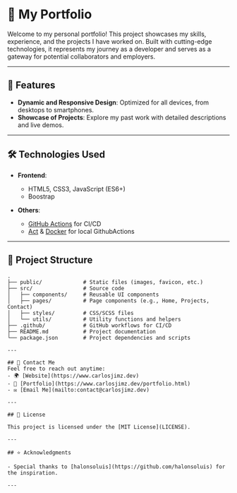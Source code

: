 # 🌟 My Portfolio

Welcome to my personal portfolio! This project showcases my skills, experience, and the projects I have worked on. Built with cutting-edge technologies, it represents my journey as a developer and serves as a gateway for potential collaborators and employers.

---

## 🚀 Features

- **Dynamic and Responsive Design**: Optimized for all devices, from desktops to smartphones.
- **Showcase of Projects**: Explore my past work with detailed descriptions and live demos.

---

## 🛠️ Technologies Used

- **Frontend**:
  - HTML5, CSS3, JavaScript (ES6+)
  - Boostrap

- **Others**:
  - [GitHub Actions](https://github.com/features/actions) for CI/CD
  - [Act](https://github.com/nektos/act) & [Docker](https://www.docker.com/) for local GithubActions

---

## 📂 Project Structure

```plaintext
.
├── public/             # Static files (images, favicon, etc.)
├── src/                # Source code
│   ├── components/     # Reusable UI components
│   ├── pages/          # Page components (e.g., Home, Projects, Contact)
│   ├── styles/         # CSS/SCSS files
│   └── utils/          # Utility functions and helpers
├── .github/            # GitHub workflows for CI/CD
├── README.md           # Project documentation
└── package.json        # Project dependencies and scripts

---

## 📧 Contact Me  
Feel free to reach out anytime:
- 🌍 [Website](https://www.carlosjimz.dev)
- 🔗 [Portfolio](https://www.carlosjimz.dev/portfolio.html)
- ✉️ [Email Me](mailto:contact@carlosjimz.dev)
  
---

## 📜 License

This project is licensed under the [MIT License](LICENSE).

---

## ⭐ Acknowledgments

- Special thanks to [halonsoluis](https://github.com/halonsoluis) for the inspiration.

---
